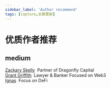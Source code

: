 ```yaml
---
sidebar_label: 'Author recommend'
tags: [capture,长期更新]
---
```


# 优质作者推荐

## medium

[Zackary Skelly](https://medium.com/@zackary)&nbsp;&nbsp;Partner of Dragonfly Capital<br/>
[Grant Griffith](https://medium.com/@grantfgriffith)&nbsp;&nbsp;Lawyer & Banker Focused on Web3<br/>
[Ignas](https://medium.com/@Ignas_defi_research)&nbsp;&nbsp;Focus on DeFi<br/>